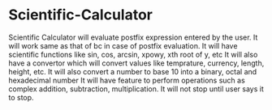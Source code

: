 # Scientific-Calculator

Scientific Calculator will evaluate postfix expression entered by the user. 
It will work same as that of bc in case of postfix evaluation.
It will have scientific functions like sin, cos, arcsin, xpowy, xth root of y, etc
It will also have a convertor which will convert values like temprature, currency, length, height, etc.
It will also convert a number to base 10 into a binary, octal and hexadecimal number
It will have feature to perform operations such as complex addition, subtraction, multiplication.
It will not stop until user says it to stop.
